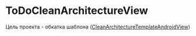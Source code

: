 # ToDoCleanArchitectureView

Цель проекта - обкатка
шаблона ([CleanArchitectureTemplateAndroidView](https://github.com/vadhmln/CleanArchitectureTemplateAndroidView))

